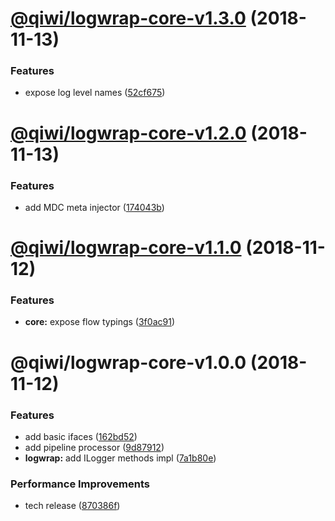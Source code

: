 # [@qiwi/logwrap-core-v1.3.0](https://github.com/qiwi/logwrap/compare/v1.2.0...v1.3.0) (2018-11-13)


### Features

* expose log level names ([52cf675](https://github.com/qiwi/logwrap/commit/52cf675))

# [@qiwi/logwrap-core-v1.2.0](https://github.com/qiwi/logwrap/compare/v1.1.0...v1.2.0) (2018-11-13)


### Features

* add MDC meta injector ([174043b](https://github.com/qiwi/logwrap/commit/174043b))

# [@qiwi/logwrap-core-v1.1.0](https://github.com/qiwi/logwrap/compare/v1.0.0...v1.1.0) (2018-11-12)


### Features

* **core:** expose flow typings ([3f0ac91](https://github.com/qiwi/logwrap/commit/3f0ac91))

# @qiwi/logwrap-core-v1.0.0 (2018-11-12)


### Features

* add basic ifaces ([162bd52](https://github.com/qiwi/logwrap/commit/162bd52))
* add pipeline processor ([9d87912](https://github.com/qiwi/logwrap/commit/9d87912))
* **logwrap:** add ILogger methods impl ([7a1b80e](https://github.com/qiwi/logwrap/commit/7a1b80e))


### Performance Improvements

* tech release ([870386f](https://github.com/qiwi/logwrap/commit/870386f))
